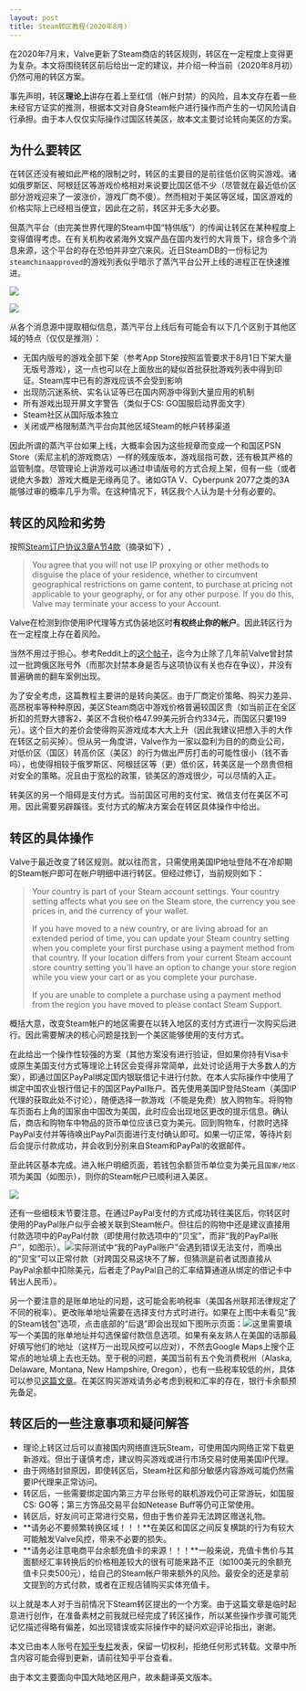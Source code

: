 ```yaml
---
layout: post
title: Steam转区教程(2020年8月)
---
```


在2020年7月末，Valve更新了Steam商店的转区规则，转区在一定程度上变得更为复杂。本文将围绕转区前后给出一定的建议，并介绍一种当前（2020年8月初）仍然可用的转区方案。

事先声明，转区**理论上**讲存在着上至红信（帐户封禁）的风险，且本文存在着一些未经官方证实的推测，根据本文对自身Steam帐户进行操作而产生的一切风险请自行承担。由于本人仅仅实际操作过国区转美区，故本文主要讨论转向美区的方案。



## 为什么要转区

在转区还没有被如此严格的限制之时，转区的主要目的是前往低价区购买游戏。诸如俄罗斯区、阿根廷区等游戏价格相对来说要比国区低不少（尽管就在最近低价区部分游戏迎来了一波涨价，游戏厂商不傻）。然而相对于美区等区域，国区游戏的价格实际上已经相当便宜，因此在之前，转区并无多大必要。

但蒸汽平台（由完美世界代理的Steam中国“特供版”）的传闻让转区在某种程度上变得值得考虑。在有关机构收紧海外文娱产品在国内发行的大背景下，综合多个消息来源，这个平台的存在恐怕并非空穴来风。近日SteamDB的一份标记为`steamchinaapproved`的游戏列表似乎暗示了蒸汽平台公开上线的进程正在快速推进。

![](https://raw.githubusercontent.com/Lincoln-Zhou/Lincoln-Zhou.github.io/master/images/gamelist01.jpg)

![](https://raw.githubusercontent.com/Lincoln-Zhou/Lincoln-Zhou.github.io/master/images/gamelist02.jpg)

从各个消息源中提取相似信息，蒸汽平台上线后有可能会有以下几个区别于其他区域的特点（仅仅是推测）：

* 无国内版号的游戏全部下架（参考App Store按照监管要求于8月1日下架大量无版号游戏），这一点也可以在上面放出的疑似首批获批游戏列表中得到印证。Steam库中已有的游戏应该不会受到影响
* 出现防沉迷系统、实名认证等已在国内网游中得到大量应用的机制
* 所有游戏出现开屏文字警告（类似于CS: GO国服启动界面文字）
* Steam社区从国际版本独立
* 关闭或严格限制蒸汽平台向其他区域Steam的帐户转移渠道

因此所谓的蒸汽平台如果上线，大概率会因为这些规章而变成一个和国区PSN Store（索尼主机的游戏商店）一样的残废版本，游戏屈指可数，还有极其严格的监管制度。尽管理论上讲游戏可以通过申请版号的方式合规上架，但有一些（或者说绝大多数）游戏大概是无缘再见了。诸如GTA V、Cyberpunk 2077之类的3A能够过审的概率几乎为零。在这种情况下，转区我个人认为是十分有必要的。



## 转区的风险和劣势

按照[Steam订户协议3章A节4款](https://store.steampowered.com/subscriber_agreement/?snr=1_44_44_#3)（摘录如下）,

> You agree that you will not use IP proxying or other methods to disguise the place of your residence, whether to circumvent geographical restrictions on game content, to purchase at pricing not applicable to your geography, or for any other purpose. If you do this, Valve may terminate your access to your Account.

Valve在检测到你使用IP代理等方式伪装地区时**有权终止你的帐户**。因此转区行为在一定程度上存在着风险。

当然不用过于担心。参考Reddit上的[这个帖子](https://www.reddit.com/r/Steam/comments/7bfo6y/did_anyone_ever_get_in_trouble_using_a_vpn_for/)，迄今为止除了几年前Valve曾封禁过一批跨俄区账号外（而那次封禁本身是否与这项协议有关也存在争议），并没有普遍确凿的翻车案例出现。

为了安全考虑，这篇教程主要讲的是转向美区。由于厂商定价策略、购买力差异、高昂税率等种种原因，美区Steam商店中游戏价格普遍较国区贵（如当前正在全区折扣的荒野大镖客2，美区不含税价格47.99美元折合约334元，而国区只要199元）。这个巨大的差价会使得购买游戏成本大大上升（因此我建议把想入手的大作在转区之前买掉）。但从另一角度讲，Valve作为一家以盈利为目的的商业公司，对低价区（国区）转高价区（美区）的行为做出严厉打击的可能性很小（钱不香吗），也使得相较于俄罗斯区、阿根廷区等（更）低价区，转美区是一个昂贵但相对安全的策略。况且由于宽松的政策，锁美区的游戏很少，可以尽情的入正。

转美区的另一个阻碍是支付方式。当前国区可用的支付宝、微信支付在美区不可用。因此需要另辟蹊径。支付方式的解决方案会在转区具体操作中给出。



## 转区的具体操作

Valve于最近改变了转区规则。就以往而言，只需使用美国IP地址登陆不在冷却期的Steam帐户即可在帐户明细中进行转区。但经过修订，当前规则如下：

> Your country is part of your Steam account settings. Your country setting affects what you see on the Steam store, the currency you see prices in, and the currency of your wallet.
>
> If you have moved to a new country, or are living abroad for an extended period of time, you can update your Steam country setting when you complete your first purchase using a payment method from that country. If your location differs from your current Steam account store country setting you'll have an option to change your store region while you view your cart or as you complete your purchase.
>
> If you are unable to complete a purchase using a payment method from the region you have moved to please contact Steam Support.

概括大意，改变Steam帐户的地区需要在以转入地区的支付方式进行一次购买后进行。因此需要解决的核心问题是找到一个美区能够使用的支付方式。

在此给出一个操作性较强的方案（其他方案没有进行验证，但如果你持有Visa卡或原生美国支付方式等理论上转区会变得非常简单，此处讨论适用于大多数人的方案），即通过国区PayPal绑定国内银联借记卡进行付款。在本人实际操作中使用了绑定中国农业银行借记卡的国区PayPal账户。首先使用美国IP登陆Steam（美国IP代理的获取此处不讨论），随便选择一款游戏（不能是免费）放入购物车。将购物车页面右上角的国家由中国改为美国，此时应会出现地区更改的提示信息。确认后，商店和购物车中物品的货币单位应该已变为美元。回到购物车，付款时选择PayPal支付并等待唤出PayPal页面进行支付确认即可。如果一切正常，等待片刻后会提示付款成功，并会收到分别来自Steam和PayPal的收据邮件。

至此转区基本完成。进入帐户明细页面，若钱包余额货币单位变为美元且`国家/地区`项为美国（如图示），则你的Steam帐户已顺利进入美区。

![](https://raw.githubusercontent.com/Lincoln-Zhou/Lincoln-Zhou.github.io/master/images/sample.png)

还有一些细枝末节要注意。在通过PayPal支付的方式成功转往美区后，你转区时使用的PayPal账户似乎会被关联到Steam帐户。但往后的购物中还是建议直接用付款选项中的PayPal付款（即使用付款选项中的“贝宝”，而非“我的PayPal账户”，如图示）。![](https://raw.githubusercontent.com/Lincoln-Zhou/Lincoln-Zhou.github.io/master/images/paypal.png)实际测试中“我的PayPal账户”会遇到错误无法支付，而唤出的“贝宝”可以正常付款（对跨国交易这块不了解，但猜测是前者试图直接从PayPal余额中扣除美元，后者走了PayPal自己的汇率结算通道从绑定的借记卡中转出人民币）。

另一个要注意的是账单地址的问题，这可能会影响税率（美国各州联邦法律规定了不同的税率）。更改账单地址需要在选择支付方式时进行。如果在上图中未看见“我的Steam钱包”选项，点击底部的“后退”即会出现如下图所示页面：![](https://raw.githubusercontent.com/Lincoln-Zhou/Lincoln-Zhou.github.io/master/images/address.png)这里需要填写一个美国的账单地址并勾选保留付款信息选项。如果有亲友熟人在美国的话那最好填写他们的地址（这样万一出现风控可以应对），不然去Google Maps上搜个正常点的地址填上去也无妨。至于税的问题，美国当前有五个免消费税州（Alaska, Delaware, Montana, New Hampshire, Oregon），也有一些税率较低的州，具体可以参见[这篇文章](https://www.thebalance.com/states-without-a-sales-tax-3193305)。在美区购买游戏请务必考虑到税和汇率的存在，银行卡余额预先备足。



## 转区后的一些注意事项和疑问解答

* 理论上转区过后可以直接国内网络直连玩Steam，可使用国内网络正常下载更新游戏。但出于谨慎考虑，建议购买游戏或进行市场交易时使用美国IP代理。
* 由于网络封锁原因，即使转区后，Steam社区和部分敏感内容游戏可能仍然需要IP代理来正常访问。
* 转区后，一些需要绑定国内第三方平台账号的联机游戏仍可正常游玩，如国服CS: GO等；第三方饰品交易平台如Netease Buff等仍可正常使用。
* 转区后，好友间可正常进行交易，但由于售价差异无法跨区赠送礼物。
* **请务必不要频繁转换区域！！！**在美区和国区之间反复横跳的行为有较大可能触发Valve风控，带来不必要的损失。
* **请务必注意电商平台余额充值卡的来源！！！**一般来说，充值卡售价与其面额经汇率转换后的价格相差较大的很有可能来路不正（如100美元的余额充值卡只卖500元），给自己的Steam帐户带来额外的风险。最安全的还是拿前文提到的方式付款，或者在正规店铺购买实体充值卡。



以上就是本人对于当前情况下Steam转区提出的一个方案。由于这篇文章是临时起意进行创作，在准备素材之前我就已经完成了转区操作，所以某些操作步骤可能凭记忆描述得略有偏差，如出现错误或实际操作中的疑问欢迎评论指出，谢谢。

本文已由本人账号在[知乎专栏](https://zhuanlan.zhihu.com/p/173719305)发表，保留一切权利，拒绝任何形式转载。文章中所含内容可能会得到更新，请前往知乎平台查看。

由于本文主要面向中国大陆地区用户，故未翻译英文版本。

